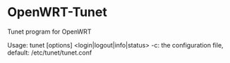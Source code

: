 OpenWRT-Tunet
=============

Tunet program for OpenWRT

Usage: tunet [options] <login|logout|info|status>
       -c: the configuration file, default: /etc/tunet/tunet.conf
